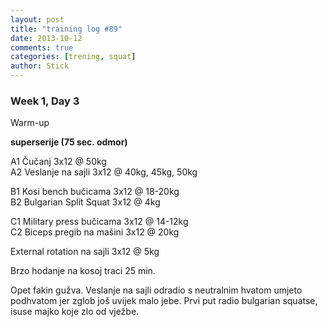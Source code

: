 ```yaml
---
layout: post
title: "training log #89"
date: 2013-10-12
comments: true
categories: [trening, squat]
author: Stick
---
```


### Week 1, Day 3  

Warm-up  

**superserije (75 sec. odmor)**  

A1 Čučanj 3x12 @ 50kg  
A2 Veslanje na sajli 3x12 @ 40kg, 45kg, 50kg  

B1 Kosi bench bučicama 3x12	@ 18-20kg  
B2 Bulgarian Split Squat 3x12 @ 4kg  

C1 Military press bučicama 3x12	@ 14-12kg  
C2 Biceps pregib na mašini 3x12	@ 20kg  

External rotation na sajli	3x12 @ 5kg  
		
Brzo hodanje na kosoj traci	25 min.  
 
Opet fakin gužva. Veslanje na sajli odradio s neutralnim hvatom umjeto podhvatom jer zglob još uvijek malo jebe. Prvi put radio bulgarian squatse, isuse majko koje zlo od vježbe.
